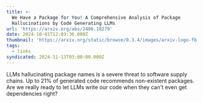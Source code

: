 ```yaml
---
title: >-
  We Have a Package for You! A Comprehensive Analysis of Package
  Hallucinations by Code Generating LLMs
url: 'https://arxiv.org/abs/2406.10279'
date: 2024-10-01T12:03:36.000Z
thumbnail: 'https://arxiv.org/static/browse/0.3.4/images/arxiv-logo-fb.png'
tags:
  - links
syndicated: 2024-11-13T03:00:00.000Z
---
```


LLMs hallucinating package names is a severe threat to software supply chains. Up to 21% of generated code recommends non-existent packages. Are we really ready to let LLMs write our code when they can't even get dependencies right?
